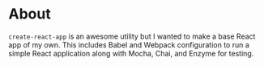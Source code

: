 # About
`create-react-app` is an awesome utility but I wanted to make a base React app of my own.  This includes Babel and Webpack configuration to run a simple React application along with Mocha, Chai, and Enzyme for testing.
